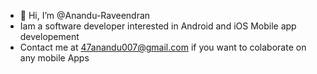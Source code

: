 - 👋 Hi, I’m @Anandu-Raveendran
-  Iam a software developer interested in Android and iOS Mobile app developement
-  Contact me at 47anandu007@gmail.com if you want to colaborate on any mobile Apps
